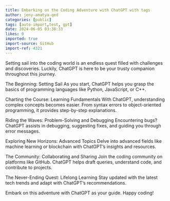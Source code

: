 ```yaml
---
title: Embarking on the Coding Adventure with ChatGPT with tags
author: jeny-amatya-qed
categories: [public]
tags: [auto-import,test, gpt]
date: 2024-06-05 03:38:33 
likes: 0
imported: true
import-source: GitHub
import-ref: 4321
---
```


Setting sail into the coding world is an endless quest filled with challenges and discoveries. Luckily, ChatGPT is here to be your trusty companion throughout this journey.

The Beginning: Setting Sail
As you start, ChatGPT helps you grasp the basics of programming languages like Python, JavaScript, or C++.

Charting the Course: Learning Fundamentals
With ChatGPT, understanding complex concepts becomes easier. From syntax errors to object-oriented programming, it provides step-by-step explanations.

Riding the Waves: Problem-Solving and Debugging
Encountering bugs? ChatGPT assists in debugging, suggesting fixes, and guiding you through error messages.

Exploring New Horizons: Advanced Topics
Delve into advanced fields like machine learning or blockchain with ChatGPT’s insights and resources.

The Community: Collaborating and Sharing
Join the coding community on platforms like GitHub. ChatGPT helps draft queries, understand code, and contribute to projects.

The Never-Ending Quest: Lifelong Learning
Stay updated with the latest tech trends and adapt with ChatGPT’s recommendations.

Embark on this adventure with ChatGPT as your guide. Happy coding!
